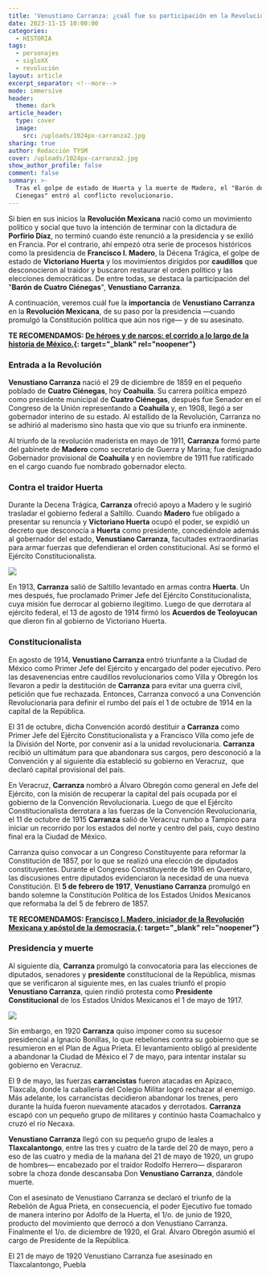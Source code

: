 ```yaml
---
title: 'Venustiano Carranza: ¿cuál fue su participación en la Revolución Mexicana?'
date: 2023-11-15 10:00:00
categories:
  - HISTORIA
tags:
  - personajes
  - sigloXX
  - revolución
layout: article
excerpt_separator: <!--more-->
mode: immersive
header:
  theme: dark
article_header:
  type: cover
  image:
    src: /uploads/1024px-carranza2.jpg
sharing: true
author: Redacción TYSM
cover: /uploads/1024px-carranza2.jpg
show_author_profile: false
comment: false
summary: >-
  Tras el golpe de estado de Huerta y la muerte de Madero, el "Barón de Cuatro
  Cienegas" entró al conflicto revolucionario.
---
```

Si bien en sus inicios la **Revolución Mexicana** nació como un movimiento político y social que tuvo la intención de terminar con la dictadura de **Porfirio Díaz**, no terminó cuando éste renunció a la presidencia y se exilió en Francia. Por el contrario, ahí empezó otra serie de procesos históricos como la presidencia de **Francisco I. Madero**, la Décena Trágica, el golpe de estado de **Victoriano Huerta** y los movimientos dirigidos por **caudillos** que desconocieron al traidor y buscaron restaurar el orden político y las elecciones democráticas. De entre todas, se destaca la participación del "**Barón de Cuatro Ciénegas**", **Venustiano Carranza**.

A continuación, veremos cuál fue la **importancia** de **Venustiano Carranza** en la **Revolución Mexicana**, de su paso por la presidencia —cuando promulgó la Constitución política que aún nos rige— y de su asesinato.

**TE RECOMENDAMOS:&nbsp;[De héroes y de narcos: el corrido a lo largo de la historia de México.](https://blog.tonoysumariachi.com/mexicanisimos/2023/11/07/de-h%C3%A9roes-y-de-narcos-el-corrido-a-lo-largo-de-la-historia-de-m%C3%A9xico.html){: target="_blank" rel="noopener"}**

### Entrada a la Revolución

**Venustiano Carranza** nació el 29 de diciembre de 1859 en el pequeño poblado de **Cuatro Ciénegas**, hoy **Coahuila**. Su carrera política empezó como presidente municipal de **Cuatro Ciénegas**, después fue Senador en el Congreso de la Unión representando a **Coahuila** y, en 1908, llegó a ser gobernador interino de su estado. Al estallido de la Revolución, Carranza no se adhirió al maderismo sino hasta que vio que su triunfo era inminente.&nbsp;

Al triunfo de la revolución maderista en mayo de 1911, **Carranza** formó parte del gabinete de **Madero** como secretario de Guerra y Marina; fue designado Gobernador provisional de **Coahuila** y en noviembre de 1911 fue ratificado en el cargo cuando fue nombrado gobernador electo.&nbsp;

### Contra el traidor Huerta

Durante la Decena Trágica, **Carranza** ofreció apoyo a Madero y le sugirió trasladar el gobierno federal a Saltillo. Cuando **Madero** fue obligado a presentar su renuncia y **Victoriano Huerta** ocupó el poder, se expidió un decreto que desconocía a **Huerta** como presidente, concediéndole además al gobernador del estado, **Venustiano Carranza**, facultades extraordinarias para armar fuerzas que defendieran el orden constitucional. Así se formó el Ejército Constitucionalista.

![](https://upload.wikimedia.org/wikipedia/commons/9/92/Venustiano_Carranza_en_La_Ca%C3%B1ada%2C_Queretaro.JPG)

En 1913, **Carranza** salió de Saltillo levantado en armas contra **Huerta**. Un mes después, fue proclamado Primer Jefe del Ejército Constitucionalista, cuya misión fue derrocar al gobierno ilegitimo. Luego de que derrotara al ejército federal, el 13 de agosto de 1914 firmó los **Acuerdos de Teoloyucan** que dieron fin al gobierno de Victoriano Huerta.

### Constitucionalista

En agosto de 1914, **Venustiano Carranza** entró triunfante a la Ciudad de México como Primer Jefe del Ejército y encargado del poder ejecutivo. Pero las desavenencias entre caudillos revolucionarios como Villa y Obregón los llevaron a pedir la destitución de&nbsp;**Carranza** para evitar una guerra civil, petición que fue rechazada. Entonces, Carranza convocó a una Convención Revolucionaria para definir el rumbo del país el 1 de octubre de 1914 en la capital de la República.

El 31 de octubre, dicha Convención acordó destituir a **Carranza** como Primer Jefe del Ejército Constitucionalista y a Francisco Villa como jefe de la División del Norte, por convenir así a la unidad revolucionaria.&nbsp;**Carranza** recibió un ultimátum para que abandonara sus cargos, pero desconoció a la Convención y al siguiente día estableció su gobierno en Veracruz,&nbsp; que declaró capital provisional del país.

En Veracruz, **Carranza** nombró a Álvaro Obregón como general en Jefe del Ejército, con la misión de recuperar la capital del país ocupada por el gobierno de la Convención Revolucionaria. Luego de que el Ejército Constitucionalista derrotara a las fuerzas de la Convención Revolucionaria, el 11 de octubre de 1915 **Carranza** salió de Veracruz rumbo a Tampico para iniciar un recorrido por los estados del norte y centro del país, cuyo destino final era la Ciudad de México.

Carranza quiso convocar a un Congreso Constituyente para reformar la Constitución de 1857, por lo que se realizó una elección de diputados constituyentes. Durante el Congreso Constituyente de 1916 en Querétaro, las discusiones entre diputados evidenciaron la necesidad de una nueva Constitución. El **5 de febrero de 1917**, **Venustiano Carranza** promulgó en bando solemne la Constitución Política de los Estados Unidos Mexicanos que reformaba la del 5 de febrero de 1857.

**TE RECOMENDAMOS:&nbsp;[Francisco I. Madero, iniciador de la Revolución Mexicana y apóstol de la democracia.](https://blog.tonoysumariachi.com/historia/2023/11/14/francisco-i-madero-iniciador-de-la-revoluci%C3%B3n-mexicana-y-ap%C3%B3stol-de-la-democracia.html){: target="_blank" rel="noopener"}**

### Presidencia y muerte

Al siguiente día, **Carranza** promulgó la convocatoria para las elecciones de diputados, senadores y **presidente** constitucional de la República, mismas que se verificaron al siguiente mes, en las cuales triunfó el propio **Venustiano Carranza**, quien rindió protesta como **Presidente** **Constitucional** de los Estados Unidos Mexicanos el 1 de mayo de 1917.

![](https://upload.wikimedia.org/wikipedia/commons/thumb/c/c1/Portrait_of_Venustiano_Carranza_%28cropped%29.jpg/679px-Portrait_of_Venustiano_Carranza_%28cropped%29.jpg)

Sin embargo, en 1920&nbsp;**Carranza** quiso imponer como su sucesor presidencial a Ignacio Bonillas, lo que rebeliones contra su gobierno que se resumieron en el Plan de Agua Prieta. El levantamiento obligó al presidente a abandonar la Ciudad de México el 7 de mayo, para intentar instalar su gobierno en Veracruz.&nbsp;

El 9 de mayo, las fuerzas **carrancistas** fueron atacadas en Apizaco, Tlaxcala, donde la caballería del Colegio Militar logró rechazar al enemigo. Más adelante, los carrancistas decidieron abandonar los trenes, pero durante la huída fueron nuevamente atacados y derrotados. **Carranza** escapó con un pequeño grupo de militares y continúo hasta Coamachalco y cruzó el río Necaxa.

**Venustiano Carranza** llegó con su pequeño grupo de leales a **Tlaxcalantongo**, entre las tres y cuatro de la tarde del 20 de mayo, pero a eso de las cuatro y media de la mañana del 21 de mayo de 1920, un grupo de hombres— encabezado por el traidor Rodolfo Herrero— dispararon sobre la choza donde descansaba Don **Venustiano Carranza**, dándole muerte.

Con el asesinato de Venustiano Carranza se declaró el triunfo de la Rebelión de Agua Prieta, en consecuencia, el poder Ejecutivo fue tomado de manera interino por Adolfo de la Huerta, el 1/o. de junio de 1920, producto del movimiento que derrocó a don Venustiano Carranza. Finalmente el 1/o. de diciembre de 1920, el Gral. Álvaro Obregón asumió el cargo de Presidente de la República.

El 21 de mayo de 1920 Venustiano Carranza fue asesinado en Tlaxcalantongo, Puebla